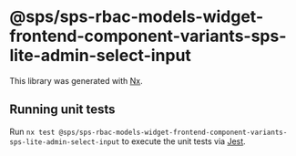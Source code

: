 # @sps/sps-rbac-models-widget-frontend-component-variants-sps-lite-admin-select-input

This library was generated with [Nx](https://nx.dev).

## Running unit tests

Run `nx test @sps/sps-rbac-models-widget-frontend-component-variants-sps-lite-admin-select-input` to execute the unit tests via [Jest](https://jestjs.io).
